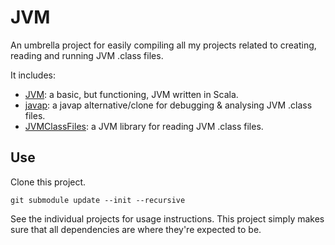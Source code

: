 # JVM
An umbrella project for easily compiling all my projects related to creating, reading and running JVM .class files.

It includes:

* [JVM](https://github.com/programmatix/JVM): a basic, but functioning, JVM written in Scala.
* [javap](https://github.com/programmatix/javap): a javap alternative/clone for debugging & analysing JVM .class files.
* [JVMClassFiles](https://github.com/programmatix/ClassFiles): a JVM library for reading JVM .class files.

## Use
Clone this project.
```
git submodule update --init --recursive
```
See the individual projects for usage instructions.  This project simply makes sure that all dependencies are where they're expected to be.

